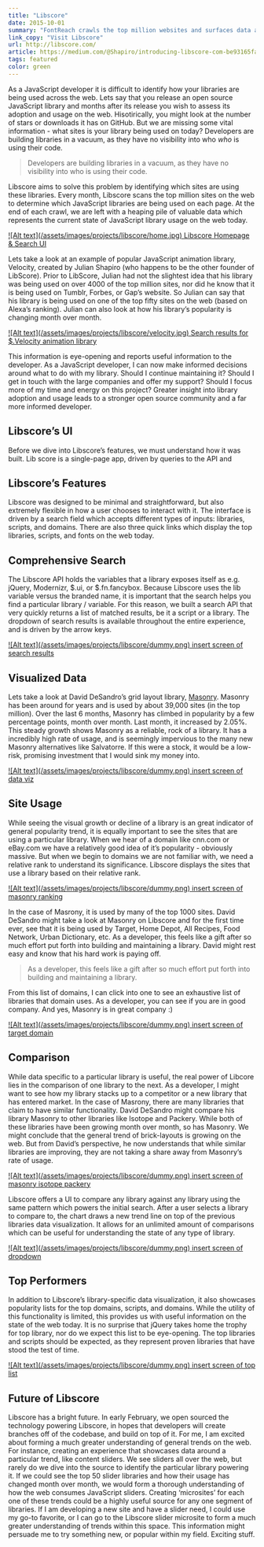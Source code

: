 ```yaml
---
title: "Libscore"
date: 2015-10-01
summary: "FontReach crawls the top million websites and surfaces data about font usage across the web."
link_copy: "Visit Libscore"
url: http://libscore.com/
article: https://medium.com/@Shapiro/introducing-libscore-com-be93165fa497
tags: featured
color: green
---
```


As a JavaScript developer it is difficult to identify how your libraries are being used across the web. Lets say that you release an open source JavaScript library and months after its release you wish to assess its adoption and usage on the web. Hisotirically, you might look at the number of stars or downloads it has on GitHub. But we are missing some vital information - what sites is your library being used on today? Developers are building libraries in a vacuum, as they have no visibility into who <em>who</em> is using their code.

<blockquote>
  Developers are building libraries in a vacuum, as they have no visibility into who is using their code. 
</blockquote>

Libscore aims to solve this problem by identifying which sites are using these libraries. Every month, Libscore scans the top million sites on the web to determine which JavaScript libraries are being used on each page. At the end of each crawl, we are left with a heaping pile of valuable data which represents the current state of JavaScript library usage on the web today.

<a class="enlarge border" href="/assets/images/projects/libscore/home.jpg">
  ![Alt text](/assets/images/projects/libscore/home.jpg)
  Libscore Homepage & Search UI
</a>

Lets take a look at an example of popular JavaScript animation library, Velocity, created by Julian Shapiro (who happens to be the other founder of LibScore). Prior to LibScore, Julian had not the slightest idea that his library was being used on over 4000 of the top million sites, nor did he know that it is being used on Tumblr, Forbes, or Gap’s website. So Julian can say that his library is being used on one of the top fifty sites on the web (based on Alexa’s ranking). Julian can also look at how his library’s popularity is changing month over month.

<a class="enlarge border" href="/assets/images/projects/libscore/velocity.jpg">
  ![Alt text](/assets/images/projects/libscore/velocity.jpg)
  Search results for $.Velocity animation library
</a>

This information is eye-opening and reports useful information to the developer. As a JavaScript developer, I can now make informed decisions around what to do with my library. Should I continue maintaining it? Should I get in touch with the large companies and offer my support? Should I focus more of my time and energy on this project? Greater insight into library adoption and usage leads to a stronger open source community and a far more informed developer.

## Libscore’s UI
Before we dive into Libscore’s features, we must understand how it was built. Lib score is a single-page app, driven by queries to the API and

## Libscore’s Features

Libscore was designed to be minimal and straightforward, but also extremely flexible in how a user chooses to interact with it. The interface is driven by a search field which accepts different types of inputs: libraries, scripts, and domains. There are also three quick links which display the top libraries, scripts, and fonts on the web today.

## Comprehensive Search
The Libscore API holds the variables that a library exposes itself as e.g. jQuery, Modernizr, $.ui, or $.fn.fancybox. Because Libscore uses the lib variable versus the branded name, it is important that the search helps you find a particular library / variable. For this reason, we built a search API that very quickly returns a list of matched results, be it a script or a library. The dropdown of search results is available throughout the entire experience, and is driven by the arrow keys.

<a class="enlarge" href="/assets/images/projects/libscore/dummy.png">
  ![Alt text](/assets/images/projects/libscore/dummy.png)
  insert screen of search results
</a>

## Visualized Data
Lets take a look at David DeSandro’s grid layout library, [Masonry](http://libscore.com/#Masonry). Masonry has been around for years and is used by about 39,000 sites (in the top million). Over the last 6 months, Masonry has climbed in popularity by a few percentage points, month over month. Last month, it increased by 2.05%. This steady growth shows Masonry as a reliable, rock of a library. It has a incredibly high rate of usage, and is seemingly impervious to the many new Masonry alternatives like Salvatorre. If this were a stock, it would be a low-risk, promising investment that I would sink my money into.

<a class="enlarge" href="/assets/images/projects/libscore/dummy.png">
  ![Alt text](/assets/images/projects/libscore/dummy.png)
  insert screen of data viz
</a>

## Site Usage
While seeing the visual growth or decline of a library is an great indicator of general popularity trend, it is equally important to see the sites that are using a particular library. When we hear of a domain like cnn.com or eBay.com we have a relatively good idea of it’s popularity - obviously massive. But when we begin to domains we are not familiar with, we need a relative rank to understand its significance. Libscore displays the sites that use a library based on their relative rank.

<a class="enlarge" href="/assets/images/projects/libscore/dummy.png">
  ![Alt text](/assets/images/projects/libscore/dummy.png)
  insert screen of masonry ranking
</a>

In the case of Masrony, it is used by many of the top 1000 sites.  David DeSandro might take a look at Masonry on Libscore and for the first time ever, see that it is being used by Target, Home Depot, All Recipes, Food Network, Urban Dictionary, etc. As a developer, this feels like a gift after so much effort put forth into building and maintaining a library. David might rest easy and know that his hard work is paying off.

<blockquote>As a developer, this feels like a gift after so much effort put forth into building and maintaining a library.</blockquote>

From this list of domains, I can click into one to see an exhaustive list of libraries that domain uses. As a developer, you can see if you are in good company. And yes, Masonry is in great company :)

<a class="enlarge" href="/assets/images/projects/libscore/dummy.png">
  ![Alt text](/assets/images/projects/libscore/dummy.png)
  insert screen of target domain
</a>

## Comparison
While data specific to a particular library is useful, the real power of Libcore lies in the comparison of one library to the next. As a developer, I might want to see how my library stacks up to a competitor or a new library that has entered market. In the case of Masrony, there are many libraries that claim to have similar functionality. David DeSandro might compare his library Masonry to other libraries like Isotope and Packery. While both of these libraries have been growing month over month, so has Masonry. We might conclude that the general trend of brick-layouts is growing on the web. But from David’s perspective, he now understands that while similar libraries are improving, they are not taking a share away from Masonry’s rate of usage.

<a class="enlarge" href="/assets/images/projects/libscore/dummy.png">
  ![Alt text](/assets/images/projects/libscore/dummy.png)
  insert screen of masonry isotope packery
</a>

Libscore offers a UI to compare any library against any library using the same pattern which powers the initial search. After a user selects a library to compare to, the chart draws a new trend line on top of the previous libraries data visualization. It allows for an unlimited amount of comparisons which can be useful for understanding the state of any type of library.

<a class="enlarge" href="/assets/images/projects/libscore/dummy.png">
  ![Alt text](/assets/images/projects/libscore/dummy.png)
  insert screen of dropdown
</a>

## Top Performers
In addition to Libscore’s library-specific data visualization, it also showcases popularity lists for the top domains, scripts, and domains. While the utility of this functionality is limited, this provides us with useful information on the state of the web today. It is no surprise that jQuery takes home the trophy for top library, nor do we expect this list to be eye-opening. The top libraries and scripts should be expected, as they represent proven libraries that have stood the test of time.

<a class="enlarge" href="/assets/images/projects/libscore/dummy.png">
  ![Alt text](/assets/images/projects/libscore/dummy.png)
  insert screen of top list
</a>

## Future of Libscore
Libscore has a bright future. In early February, we open sourced the technology powering Libscore, in hopes that developers will create branches off of the codebase, and build on top of it. For me, I am excited about forming a much greater understanding of general trends on the web. For instance, creating an experience that showcases data around a particular trend, like content sliders. We see sliders all over the web, but rarely do we dive into the source to identify the particular library powering it. If we could see the top 50 slider libraries and how their usage has changed month over month, we would form a thorough understanding of how the web consumes JavaScript sliders. Creating ‘microsites’ for each one of these trends could be a highly useful source for any one segment of libraries. If I am developing a new site and have a slider need, I could use my go-to favorite, or I can go to the Libscore slider microsite to form a much greater understanding of trends within this space. This information might persuade me to try something new, or popular within my field. Exciting stuff.